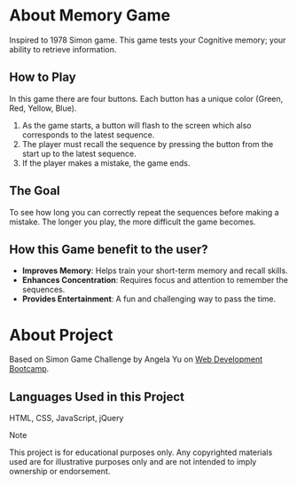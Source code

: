 # About Memory Game
Inspired to 1978 Simon game. This game tests your Cognitive memory; your ability to retrieve information.

## How to Play
In this game there are four buttons. Each button has a unique color (Green, Red, Yellow, Blue).
1. As the game starts, a button will flash to the screen which also corresponds to the latest sequence.
2. The player must recall the sequence by pressing the button from the start up to the latest sequence.
3. If the player makes a mistake, the game ends.

## The Goal
To see how long you can correctly repeat the sequences before making a mistake. The longer you play, the more difficult the game becomes.

## How this Game benefit to the user?
* **Improves Memory**: Helps train your short-term memory and recall skills.
* **Enhances Concentration**: Requires focus and attention to remember the sequences.
* **Provides Entertainment**: A fun and challenging way to pass the time.

# About Project
Based on Simon Game Challenge by Angela Yu on [Web Development Bootcamp](https://www.udemy.com/share/101qYw3@xZmm1oTEXpAMFymJVE0GcMyDyAIDqvGj6W-mWVmdNGHE5bHVFey-WCNABuzfpFcBhA==/).

## Languages Used in this Project
HTML, CSS, JavaScript, jQuery

> [!NOTE]
> This project is for educational purposes only. Any copyrighted materials used are for illustrative purposes only and are not intended to imply ownership or endorsement.